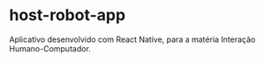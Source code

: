 # host-robot-app
Aplicativo desenvolvido com React Native, para a matéria Interação Humano-Computador.
